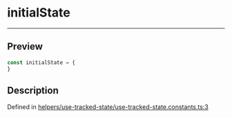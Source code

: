

# initialState

<div class="api-docs__separator" data-reactroot="">

---

</div><div class="api-docs__section">

## Preview

</div><div class="api-docs__preview var">

```ts
const initialState = {
}
```

</div><div class="api-docs__section">

## Description

</div><div class="api-docs__description"><span class="api-docs__do-not-parse">



</span></div><p class="api-docs__definition">

Defined in [helpers/use-tracked-state/use-tracked-state.constants.ts:3](https://github.com/BetterTyped/hyper-fetch/blob/d6c03b85/packages/react/src/helpers/use-tracked-state/use-tracked-state.constants.ts#L3)

</p>